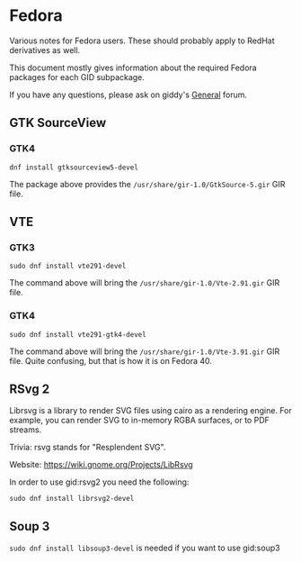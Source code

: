 Fedora
======

Various notes for Fedora users. These should probably apply to RedHat
derivatives as well.

This document mostly gives information about the required Fedora packages for each GID subpackage.

If you have any questions, please ask on giddy's [General](https://github.com/Kymorphia/gid/discussions/categories/general) forum.

GTK SourceView
--------------

### GTK4

```
dnf install gtksourceview5-devel
```

The package above provides the `/usr/share/gir-1.0/GtkSource-5.gir` GIR file.

VTE
---

### GTK3

```
sudo dnf install vte291-devel
```

The command above will bring the `/usr/share/gir-1.0/Vte-2.91.gir` GIR file.

### GTK4

```
sudo dnf install vte291-gtk4-devel
```

The command above will bring the `/usr/share/gir-1.0/Vte-3.91.gir` GIR file.
Quite confusing, but that is how it is on Fedora 40.

RSvg 2
------

Librsvg is a library to render SVG files using cairo as a rendering engine. For example, you can 
render SVG to in-memory RGBA surfaces, or to PDF streams.

Trivia: rsvg stands for "Resplendent SVG".

Website: https://wiki.gnome.org/Projects/LibRsvg

In order to use gid:rsvg2 you need the following:

```
sudo dnf install librsvg2-devel
```

Soup 3
------

`sudo dnf install libsoup3-devel` is needed if you want to use gid:soup3
